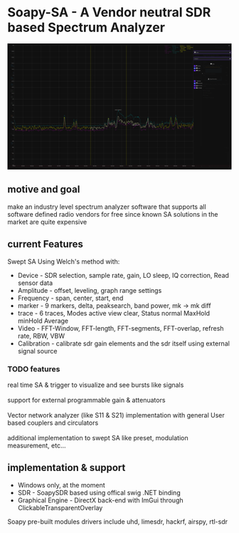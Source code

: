 # Soapy-SA - A Vendor neutral SDR based Spectrum Analyzer
![Spectrum Image](ui.png)

## motive and goal
make an industry level spectrum analyzer software
that supports all software defined radio vendors for free
since known SA solutions in the market are quite expensive

## current Features
Swept SA Using Welch's method with:
- Device - SDR selection, sample rate, gain, LO sleep, IQ correction, Read sensor data
- Amplitude - offset, leveling, graph range settings
- Frequency - span, center, start, end
- marker - 9 markers, delta, peaksearch, band power, mk -> mk diff
- trace - 6 traces, Modes active view clear, Status normal MaxHold minHold Average
- Video - FFT-Window, FFT-length, FFT-segments, FFT-overlap, refresh rate, RBW, VBW 
- Calibration - calibrate sdr gain elements and the sdr itself using  external signal source

### TODO features
real time SA & trigger to visualize and see bursts like signals
<br>
<br>
support for external programmable gain & attenuators
<br>
<br>
Vector network analyzer (like S11 & S21) implementation with general User based couplers and circulators
<br>
<br>
additional implementation to swept SA like preset, modulation measurement, etc...

## implementation & support
- Windows only, at the moment
- SDR - SoapySDR based using offical swig .NET binding
- Graphical Engine - DirectX back-end with ImGui through ClickableTransparentOverlay

Soapy pre-built modules drivers include uhd, limesdr, hackrf, airspy, rtl-sdr
